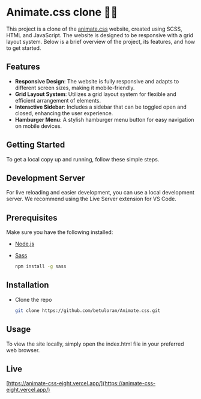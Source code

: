 # Animate.css clone 👩‍💻

This project is a clone of the [animate.css](https://animate.style/) website, created using SCSS, HTML and JavaScript. The website is designed to be responsive with a grid layout system. Below is a brief overview of the project, its features, and how to get started.

## Features 

- **Responsive Design**: The website is fully responsive and adapts to different screen sizes, making it mobile-friendly.
- **Grid Layout System**: Utilizes a grid layout system for flexible and efficient arrangement of elements.
- **Interactive Sidebar**: Includes a sidebar that can be toggled open and closed, enhancing the user experience.
- **Hamburger Menu**: A stylish hamburger menu button for easy navigation on mobile devices.

## Getting Started

To get a local copy up and running, follow these simple steps.

## Development Server

For live reloading and easier development, you can use a local development server. We recommend using the Live Server extension for VS Code.

## Prerequisites

Make sure you have the following installed:
- [Node.js](https://nodejs.org/en)
- [Sass](https://sass-lang.com/install/)
  
  ```sh
  npm install -g sass

## Installation

- Clone the repo
   
   ```sh
   git clone https://github.com/betuloran/Animate.css.git

## Usage

To view the site locally, simply open the index.html file in your preferred web browser.

## Live
[https://animate-css-eight.vercel.app/](https://animate-css-eight.vercel.app/)






